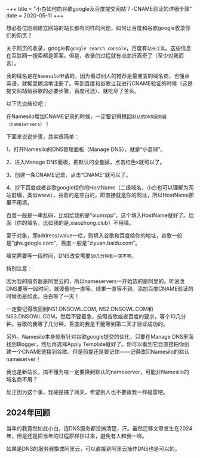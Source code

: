 +++
title = "小白如何向谷歌google及百度提交网站？-CNAME验证的详细步骤"
date = 2020-05-11
+++

想必各位刚刚建立网站的站长都有同样的问题，如何让百度和谷歌google收录你们的网页？

关于网页的收录，google有`google search console`，百度有`站长工具`。这些信息在互联网一搜索都是答案。但是，收录的过程就有点曲折离奇了（至少对我而言）。

我的域名是在`Namesilo`申请的，因为看过别人的推荐是最便宜的域名商，也懂点英语，就稀里糊涂地注册了。等到百度和谷歌让我进行CNAME验证的时候（这是提交网站给谷歌的必要步骤，百度可选），就吃尽了苦头。

以下先说结论吧：

在Namesilo增加CNAME记录的时候，一定要记得换回`默认的DNS服务器（nameservers）`！

下面来说说步骤，其实很简单：

1、打开Namesilo的DNS管理面板（Manage DNS），就是“小蓝球”。

2、进入Manage DNS面板，把默认的全删掉，点击红色x就可以了。

3、创建一条CNAME记录，点击“CNAME”就可以了。

4、抄下百度或者谷歌google给你的HostName（二级域名，小白也可以理解为网站前缀，类似www），谷歌的是空白的，即直接就是你的网址，所以HostName那里不用填。

百度一般是一串乱码，比如给我的是“oiumxpp”，这个填入HostName就好了。后面（你的域名，比如我的是.xiaozhong.club）不用填。

至于对象，即address/value一栏，则填入谷歌和百度给你的地址，谷歌一般是“ghs.google.com”，百度一般是“ziyuan.baidu.com”。

填完需要等一段时间，DNS改变需要`10几分钟到一天不等`。

特别注意：

因为我的服务器是阿里云的，所以nameservers一开始选的是阿里的。听说改DNS要等一段时间，就傻傻地一直等。结果一直等不到。添加百度CNAME验证的时候也是如此，白白等了一天！

一定要记得改回到NS1.DNSOWL.COM, NS2.DNSOWL.COM和NS3.DNSOWL.COM。然后不要着急，按照谷歌或者百度的要求，等个10几分钟。谷歌的我等了几分钟，百度的我是干脆等到第二天才验证成功的。


另外，Namesilo本身就有针对谷歌google提交的优化，只要在Manage DNS里面找到Blogger，然后再选择Apply Template就好了。你可以看到它会直接把你创建一个CNAME链接到谷歌。但是前提还是要记住——记得改回Namesilo的默认nameserver！

我也是新站长，搞不懂为啥一定要换到默认的nameserver，可能非Namesilo的域名商不用？

反正因为这个事，我硬是搞了两天，希望别人也不要跟我一样碰雷吧。

## 2024年回顾

当年的我竟然如此小白，连DNS服务都没搞清楚，汗。虽然迁移文章发生在2024年，但是还是把当年的过程原样抄过来，避免有人和我一样。

如果是DNS的服务器换成阿里云，可以直接到阿里云操作DNS也是可以的。


